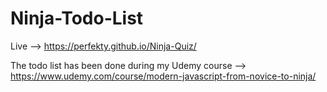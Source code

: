 # Ninja-Todo-List

Live --> https://perfekty.github.io/Ninja-Quiz/

The todo list has been done during my Udemy course --> https://www.udemy.com/course/modern-javascript-from-novice-to-ninja/
